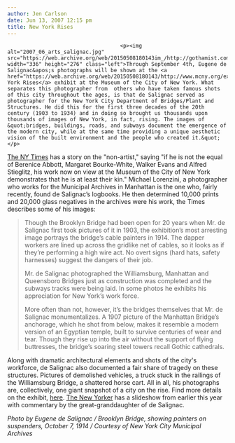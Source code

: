 ```yaml
---
author: Jen Carlson
date: Jun 13, 2007 12:15 pm
title: New York Rises
---
```


	
										<p><img alt="2007_06_arts_salignac.jpg" src="https://web.archive.org/web/20150508180143im_/http://gothamist.com/attachments/arts_jen/2007_06_arts_salignac.jpg" width="336" height="276" class="left">Through September 4th, Eugene de Salignac&apos;s photographs will be shown at the <a href="https://web.archive.org/web/20150508180143/http://www.mcny.org/exhibitions/current/626.html">New York Rises</a> exhibit at the Museum of the City of New York. What separates this photographer from  others who have taken famous shots of this city throughout the ages, is that de Salignac served as photographer for the New York City Department of Bridges/Plant and Structures. He did this for the first three decades of the 20th century (1903 to 1934) and in doing so brought us thousands upon thousands of images of New York, in fact, rising. The images of &quot;bridges, buildings, roads, and subways document the emergence of the modern city, while at the same time providing a unique aesthetic vision of the built environment and the people who created it.&quot; </p>

<p><a href="https://web.archive.org/web/20150508180143/http://www.nytimes.com/2007/06/08/arts/design/08sali.html">The NY Times</a> has a story on the &quot;non-artist,&quot; saying &quot;if he is not the equal of Berenice Abbott, Margaret Bourke-White, Walker Evans and Alfred Stieglitz, his work now on view at the Museum of the City of New York demonstrates that he is at least their kin.&quot; Michael Lorenzini, a photographer who works for the Municipal Archives in Manhattan is the one who, fairly recently, found de Salignac&#x2019;s logbooks. He then determined 10,000 prints and 20,000 glass negatives in the archives were his work, the Times describes some of his images: </p>

<blockquote>Though the Brooklyn Bridge had been open for 20 years when Mr. de Salignac first took pictures of it in 1903, the exhibition&#x2019;s most arresting image portrays the bridge&#x2019;s cable painters in 1914. The dapper workers are lined up across the gridlike net of cables, so it looks as if they&#x2019;re performing a high wire act. No overt signs (hard hats, safety harnesses) suggest the dangers of their job.

<p>Mr. de Salignac photographed the Williamsburg, Manhattan and Queensboro Bridges just as construction was completed and the subways tracks were being laid. In some photos he exhibits his appreciation for New York&#x2019;s work force.</p>

<p>More often than not, however, it&#x2019;s the bridges themselves that Mr. de Salignac monumentalizes. A 1907 picture of the Manhattan Bridge&#x2019;s anchorage, which he shot from below, makes it resemble a modern version of an Egyptian temple, built to survive centuries of wear and tear. Though they rise up into the air without the support of flying buttresses, the bridge&#x2019;s soaring steel towers recall Gothic cathedrals.</p></blockquote><p></p>

<p>Along with dramatic architectural elements and shots of the city&apos;s workforce, de Salignac also documented a fair share of tragedy on these structures. Pictures of demolished vehicles, a truck stuck in the railings of the Williamsburg Bridge, a shattered horse cart. All in all, his photographs are, collectively, one giant snapshot of a city on the rise. Find more details on the exhibit, <a href="https://web.archive.org/web/20150508180143/http://www.mcny.org/exhibitions/current/626.html">here</a>. <a href="https://web.archive.org/web/20150508180143/http://www.newyorker.com/reporting/2007/03/05/slideshow_070226">The New Yorker</a> has a slideshow from earlier this year with commentary by the great-granddaughter of de Salignac.</p>

<p><em>Photo by Eugene de Salignac / Brooklyn Bridge, showing painters on suspenders, October 7, 1914 / Courtesy of New York City Municipal Archives</em></p>					
										
									
				